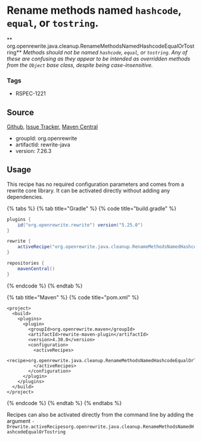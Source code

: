 # Rename methods named `hashcode`, `equal`, or `tostring`.

** org.openrewrite.java.cleanup.RenameMethodsNamedHashcodeEqualOrTostring**
_Methods should not be named `hashcode`, `equal`, or `tostring`. Any of these are confusing as they appear to be intended as overridden methods from the `Object` base class, despite being case-insensitive._

### Tags

* RSPEC-1221

## Source

[Github](https://github.com/openrewrite/rewrite), [Issue Tracker](https://github.com/openrewrite/rewrite/issues), [Maven Central](https://search.maven.org/artifact/org.openrewrite/rewrite-java/7.26.3/jar)

* groupId: org.openrewrite
* artifactId: rewrite-java
* version: 7.26.3


## Usage

This recipe has no required configuration parameters and comes from a rewrite core library. It can be activated directly without adding any dependencies.

{% tabs %}
{% tab title="Gradle" %}
{% code title="build.gradle" %}
```groovy
plugins {
    id("org.openrewrite.rewrite") version("5.25.0")
}

rewrite {
    activeRecipe("org.openrewrite.java.cleanup.RenameMethodsNamedHashcodeEqualOrTostring")
}

repositories {
    mavenCentral()
}

```
{% endcode %}
{% endtab %}

{% tab title="Maven" %}
{% code title="pom.xml" %}
```markup
<project>
  <build>
    <plugins>
      <plugin>
        <groupId>org.openrewrite.maven</groupId>
        <artifactId>rewrite-maven-plugin</artifactId>
        <version>4.30.0</version>
        <configuration>
          <activeRecipes>
            <recipe>org.openrewrite.java.cleanup.RenameMethodsNamedHashcodeEqualOrTostring</recipe>
          </activeRecipes>
        </configuration>
      </plugin>
    </plugins>
  </build>
</project>
```
{% endcode %}
{% endtab %}
{% endtabs %}

Recipes can also be activated directly from the command line by adding the argument `-Drewrite.activeRecipesorg.openrewrite.java.cleanup.RenameMethodsNamedHashcodeEqualOrTostring`
